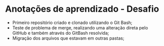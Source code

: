 # Anotações de aprendizado - Desafio

* Primeiro repositório criado e clonado utilizando o Git Bash; 
* Teste de problema de merge, realizando uma alteração direta pelo GitHub e também através do GitBash resolvida;
* Migração dos arquivos que estavam em outras pastas;